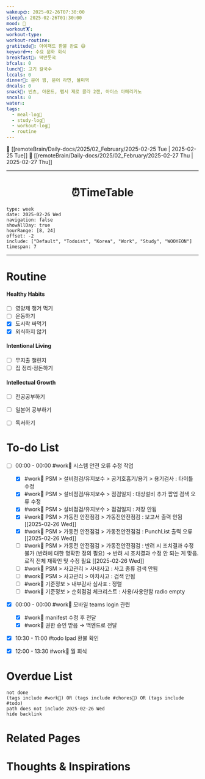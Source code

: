 ```yaml
---
wakeup🌞: 2025-02-26T07:30:00
sleep🌜: 2025-02-26T01:30:00
mood: 🤗
workout🏋️: 
workout-type: 
workout-routine: 
gratitude🙏: 아이패드 환불 완료 😅
keyword🗝️: 수요 문화 회식
breakfast🍳: 떡만둣국
bfcals: 0
lunch🍚: 고기 칼국수
lccals: 0
dinner🥗: 문어 찜, 문어 라면, 물미역
dncals: 0
snack🍬: 빈츠, 아몬드, 펩시 제로 콜라 2캔, 아이스 아메리카노
sncals: 0
water💧: 
tags:
  - meal-log📝
  - study-log📓
  - workout-log💪
  - routine
---
```


🔺 [[remoteBrain/Daily-docs/2025/02_February/2025-02-25 Tue | 2025-02-25 Tue]]
🔻 [[remoteBrain/Daily-docs/2025/02_February/2025-02-27 Thu | 2025-02-27 Thu]]
___
<h1> <center>⏰TimeTable </center> </h1>

```gEvent
type: week
date: 2025-02-26 Wed
navigation: false
showAllDay: true
hourRange: [8, 24]
offset: -2
include: ["Default", "Todoist", "Korea", "Work", "Study", "WOOYEON"]
timespan: 7
```

--- 


# Routine 

####  Healthy Habits
- [ ] 영양제 챙겨 먹기
- [ ] 운동하기
- [x] 도시락 싸먹기
- [x] 외식하지 않기

####  Intentional Living 
- [ ] 무지출 챌린지 
- [ ] 집 정리·정돈하기

#### Intellectual Growth
- [ ] 전공공부하기
- [ ] 일본어 공부하기
- [ ] 독서하기



# To-do List

- [ ] 00:00 - 00:00 #work💼 시스템 안전 오류 수정 작업
	- [x] #work💼 PSM > 설비점검/유지보수 > 공기호흡기/용기 > 용기검사 : 타이틀 수정
	- [x] #work💼 PSM > 설비점검/유지보수 > 점검일지 : 대상설비 추가 팝업 검색 오류 수정
	- [x] #work💼 PSM > 설비점검/유지보수 > 점검일지 : 저장 안됨
	- [x] #work💼 PSM > 가동전 안전점검 > 가동전안전점검 : 보고서 출력 안됨 [[2025-02-26 Wed]]
	- [x] #work💼 PSM > 가동전 안전점검 > 가동전안전점검 : PunchList 출력 오류 [[2025-02-26 Wed]]
	- [ ] #work💼 PSM > 가동전 안전점검 > 가동전안전점검 : 반려 시 조치결과 수정 불가 (반려에 대한 명확한 정의 필요) → 반려 시 조치결과 수정 안 되는 게 맞음. 로직 전체 재확인 및 수정 필요  [[2025-02-26 Wed]] 
	- [ ] #work💼 PSM > 사고관리 > 사내사고 : 사고 종류 검색 안됨 
	- [ ] #work💼 PSM > 사고관리 > 아차사고 : 검색 안됨 
	- [ ] #work💼 기준정보 > 내부감사 심사표 : 정렬 
	- [ ] #work💼 기준정보 > 순회점검 체크리스트 : 사용/사용안함 radio empty 
- [x] 00:00 - 00:00 #work💼 모바일 teams login 관련
	- [x] #work💼 manifest 수정 후 전달
	- [x] #work💼 권한 승인 받음 → 백엔드로 전달
- [x] 10:30 - 11:00 #todo Ipad 환불 확인
- [x] 12:00 - 13:30 #work💼 월 회식



# Overdue List
```tasks
not done
(tags include #work💼) OR (tags include #chores🧺) OR (tags include #todo)
path does not include 2025-02-26 Wed
hide backlink
```

# Related Pages



# Thoughts & Inspirations

